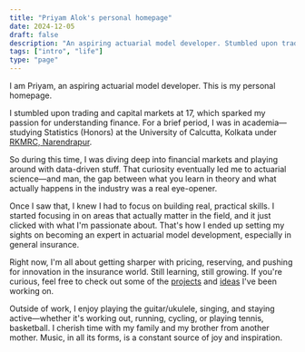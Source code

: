 ```yaml
---
title: "Priyam Alok's personal homepage"
date: 2024-12-05
draft: false
description: "An aspiring actuarial model developer. Stumbled upon trading and capital markets at 17, which sparked my passion for understanding finance."
tags: ["intro", "life"]
type: "page"
---
```


<p class="mb-6">I am Priyam, an aspiring actuarial model developer. This is my personal homepage.</p>

<p class="mb-6">I stumbled upon trading and capital markets at 17, which sparked my passion for understanding finance. For a brief period, I was in academia—studying Statistics (Honors) at the University of Calcutta, Kolkata under <a href="https://rkmrc-cs.zohosites.in/" target="_blank" rel="noopener noreferrer" class="link-style">RKMRC, Narendrapur</a>.</p>

<p class="mb-6">So during this time, I was diving deep into financial markets and playing around with data-driven stuff. That curiosity eventually led me to actuarial science—and man, the gap between what you learn in theory and what actually happens in the industry was a real eye-opener.</p>

<p class="mb-6">Once I saw that, I knew I had to focus on building real, practical skills. I started focusing in on areas that actually matter in the field, and it just clicked with what I'm passionate about. That's how I ended up setting my sights on becoming an expert in actuarial model development, especially in general insurance.</p>

<p class="mb-6">Right now, I'm all about getting sharper with pricing, reserving, and pushing for innovation in the insurance world. Still learning, still growing. If you're curious, feel free to check out some of the <a href="/project" class="link-style">projects</a> and <a href="/blog" class="link-style">ideas</a> I've been working on.</p>

<p class="mb-6">Outside of work, I enjoy playing the guitar/ukulele, singing, and staying active—whether it's working out, running, cycling, or playing tennis, basketball. I cherish time with my family and my brother from another mother. Music, in all its forms, is a constant source of joy and inspiration.</p>